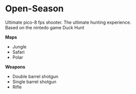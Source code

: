 # Open-Season
Ultimate pico-8 fps shooter. The ultimate hunting experience.  
Based on the nintedo game Duck Hunt  

**Maps**    
* Jungle  
* Safari  
* Polar  

**Weapons**
* Double barrel shotgun
* Single barrel shotgun
* Rifle
